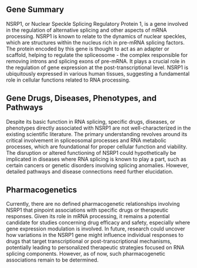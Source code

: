 ## Gene Summary
NSRP1, or Nuclear Speckle Splicing Regulatory Protein 1, is a gene involved in the regulation of alternative splicing and other aspects of mRNA processing. NSRP1 is known to relate to the dynamics of nuclear speckles, which are structures within the nucleus rich in pre-mRNA splicing factors. The protein encoded by this gene is thought to act as an adapter or scaffold, helping to regulate the spliceosome - the complex responsible for removing introns and splicing exons of pre-mRNA. It plays a crucial role in the regulation of gene expression at the post-transcriptional level. NSRP1 is ubiquitously expressed in various human tissues, suggesting a fundamental role in cellular functions related to RNA processing.

## Gene Drugs, Diseases, Phenotypes, and Pathways
Despite its basic function in RNA splicing, specific drugs, diseases, or phenotypes directly associated with NSRP1 are not well-characterized in the existing scientific literature. The primary understanding revolves around its critical involvement in spliceosomal processes and RNA metabolic processes, which are foundational for proper cellular function and viability. The disruption or altered functioning of NSRP1 could hypothetically be implicated in diseases where RNA splicing is known to play a part, such as certain cancers or genetic disorders involving splicing anomalies. However, detailed pathways and disease connections need further elucidation.

## Pharmacogenetics
Currently, there are no defined pharmacogenetic relationships involving NSRP1 that pinpoint associations with specific drugs or therapeutic responses. Given its role in mRNA processing, it remains a potential candidate for studies concerning drug efficacy and safety, especially where gene expression modulation is involved. In future, research could uncover how variations in the NSRP1 gene might influence individual responses to drugs that target transcriptional or post-transcriptional mechanisms, potentially leading to personalized therapeutic strategies focused on RNA splicing components. However, as of now, such pharmacogenetic associations remain to be determined.